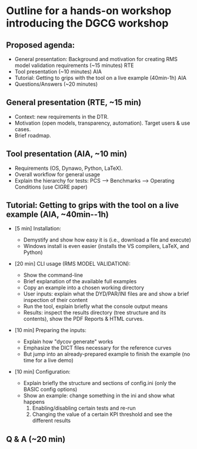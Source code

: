 
# Outline for a hands-on workshop introducing the DGCG workshop


## Proposed agenda:
- General presentation: Background and motivation for creating RMS model validation requirements (~15 minutes) RTE
- Tool presentation (~10 minutes) AIA
- Tutorial: Getting to grips with the tool on a live example (40min-1h) AIA
- Questions/Answers (~20 minutes)


## General presentation (RTE, ~15 min)
- Context: new requirements in the DTR.
- Motivation (open models, transparency, automation). Target users & use cases.
- Brief roadmap.


## Tool presentation (AIA, ~10 min)
- Requirements (OS, Dynawo, Python, LaTeX).
- Overall workflow for general usage
- Explain the hierarchy for tests: PCS --> Benchmarks --> Operating Conditions (use CIGRE paper)


## Tutorial: Getting to grips with the tool on a live example (AIA, ~40min--1h)

- [5 min] Installation:
    * Demystify and show how easy it is (i.e., download a file and execute)
    * Windows install is even easier (installs the VS compilers, LaTeX, and Python)

- [20 min] CLI usage (RMS MODEL VALIDATION):
    * Show the command-line
    * Brief explanation of the available full examples
    * Copy an example into a chosen working directory
    * User inputs: explain what the DYD/PAR/INI files are and show a brief inspection of their content
    * Run the tool, explain briefly what the console output means
    * Results: inspect the results directory (tree structure and its contents), show the PDF Reports & HTML curves.

- [10 min] Preparing the inputs:
    * Explain how "dycov generate" works
    * Emphasize the DICT files necessary for the reference curves
    * But jump into an already-prepared example to finish the example (no time for a live demo)

- [10 min] Configuration:
    * Explain briefly the structure and sections of config.ini  (only the BASIC config options)
    * Show an example: change something in the ini and show what happens
        1. Enabling/disabling certain tests and re-run
        2. Changing the value of a certain KPI threshold and see the different results


## Q & A (~20 min)



